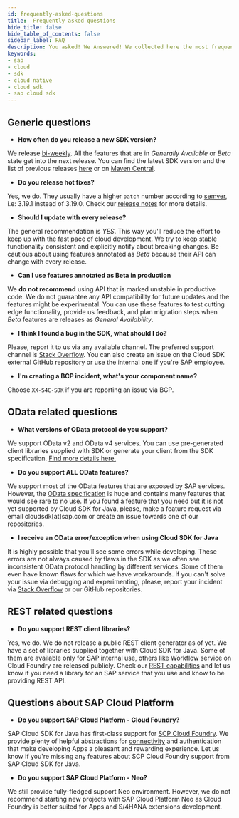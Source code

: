 ```yaml
---
id: frequently-asked-questions
title:  Frequently asked questions
hide_title: false
hide_table_of_contents: false
sidebar_label: FAQ
description: You asked! We Answered! We collected here the most frequent question about SAP Cloud SDK for Java.
keywords:
- sap
- cloud
- sdk
- cloud native
- cloud sdk
- sap cloud sdk
---
```


## Generic questions ##

- **How often do you release a new SDK version?**

We release [bi-weekly](https://search.maven.org/artifact/com.sap.cloud.sdk/sdk-bom). All the features that are in
_Generally Available_ or _Beta_ state get into the next release. You can find the latest SDK version and the list
of previous releases [here](../api-reference-java) or on [Maven
Central](https://search.maven.org/artifact/com.sap.cloud.sdk/sdk-bom).

- **Do you release hot fixes?**

Yes, we do. They usually have a higher `patch` number according to [semver](https://semver.org/), i.e: 3.19.1 instead of
3.19.0. Check our [release notes](https://help.sap.com/doc/6c02295dfa8f47cf9c08a19f2e172901/1.0/en-US/index.html) for
more details.

- **Should I update with every release?**

The general recommendation is _YES_. This way you'll reduce the effort to keep up with the fast pace of cloud
development. We try to keep stable functionality consistent and explicitly notify about breaking changes. Be cautious
about using features annotated as _Beta_ because their API can change with every release.

- **Can I use features annotated as Beta in production**

We **do not recommend** using API that is marked unstable in productive code. We do not guarantee any API compatibility
for future updates and the features might be experimental. You can use these features to test cutting edge
functionality, provide us feedback, and plan migration steps when _Beta_ features are releases as _General
Availability_.

- **I think I found a bug in the SDK, what should I do?**

Please, report it to us via any available channel. The preferred support channel is [Stack
Overflow](https://stackoverflow.com/questions/tagged/sap-cloud-sdk ). You can also create an issue on the Cloud SDK
external GitHub repository or use the internal one if you're SAP employee.

- **I'm creating a BCP incident, what's your component name?**

Choose `XX-S4C-SDK` if you are reporting an issue via BCP.

## OData related questions ##

- **What versions of OData protocol do you support?**

We support OData v2 and OData v4 services. You can use pre-generated client libraries supplied with SDK or generate your
client from the SDK specification. [Find more details here.](../features/odata/overview )

- **Do you support ALL OData features?**

We support most of the OData features that are exposed by SAP services. However, the [OData
specification](https://www.odata.org/documentation/) is huge and contains many features that would see rare to no
use. If you found a feature that you need but it is not yet supported by Cloud SDK for Java, please, make a feature request
via email cloudsdk[at]sap.com or create an issue towards one of our repositories.

- **I receive an OData error/exception when using Cloud SDK for Java**

It is highly possible that you'll see some errors while developing. These errors are not always caused by flaws in the SDK
as we often see inconsistent OData protocol handling by different services. Some of them even have known flaws for which
we have workarounds. If you can't solve your issue via debugging and experimenting, please, report your incident via
[Stack Overflow](https://stackoverflow.com/questions/tagged/sap-cloud-sdk ) or our GitHub repositories.

## REST related questions ##

- **Do you support REST client libraries?**

Yes, we do. We do not release a public REST client generator as of yet. We have a set of libraries supplied together
with Cloud SDK for Java. Some of them are available only for SAP internal use, others like Workflow service on Cloud
Foundry are released publicly. Check our [REST capabilities](../features/rest/overview) and let us know if you need a library for an
SAP service that you use and know to be providing REST API.

## Questions about SAP Cloud Platform 

- **Do you support SAP Cloud Platform - Cloud Foundry?**

SAP Cloud SDK for Java has first-class support for [SCP Cloud Foundry](https://www.sap.com/products/cloud-platform.html). We provide plenty of helpful abstractions for [connectivity](../feature/connectivity/sdk-connectivity-destination-service) and authentication that make developing Apps a pleasant and rewarding experience. Let us know if you're missing any features about SCP Cloud Foundry support from SAP Cloud SDK for Java.

- **Do you support SAP Cloud Platform - Neo?**

We still provide fully-fledged support Neo environment. However, we do not recommend starting new projects with SAP Cloud Platform Neo as Cloud Foundry is better suited for Apps and S/4HANA extensions development.
